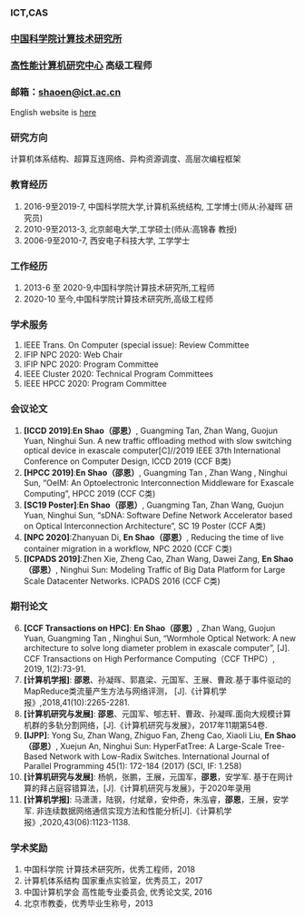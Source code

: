 
### ICT,CAS  
### [中国科学院计算技术研究所](http://www.ict.cas.cn/)  
### [高性能计算机研究中心](http://www.ncic.ac.cn/index.php)  高级工程师

### 邮箱：shaoen@ict.ac.cn 
English website is [here](https://enshao.github.io/eng/)  
### 研究方向
计算机体系结构、超算互连网络、异构资源调度、高层次编程框架
### 教育经历
1.  2016-9至2019-7, 中国科学院大学,计算机系统结构, 工学博士(师从:孙凝晖 研究员)
2.  2010-9至2013-3, 北京邮电大学,工学硕士(师从:高锦春 教授)
3.  2006-9至2010-7, 西安电子科技大学, 工学学士

### 工作经历

1.  2013-6 至 2020-9,中国科学院计算技术研究所,工程师
2.  2020-10 至今,中国科学院计算技术研究所,高级工程师

### 学术服务
1.  IEEE Trans. On Computer (special issue): Review Committee
2.  IFIP NPC 2020: Web Chair
3.  IFIP NPC 2020: Program Committee
4.  IEEE Cluster 2020: Technical Program Committees
5.  IEEE HPCC 2020: Program Committee 


### 会议论文
1.  **[ICCD 2019]**:**En Shao（邵恩）**, Guangming Tan, Zhan Wang, Guojun Yuan, Ninghui Sun. A new traffic offloading method with slow switching optical device in exascale computer[C]//2019 IEEE 37th International Conference on Computer Design, ICCD 2019 (CCF B类)
2.  **[HPCC 2019]**:**En Shao（邵恩）**, Guangming Tan , Zhan Wang , Ninghui Sun, “OeIM: An Optoelectronic Interconnection Middleware for Exascale Computing”, HPCC 2019 (CCF C类)
3.  **[SC19 Poster]**:**En Shao（邵恩）**, Guangming Tan, Zhan Wang, Guojun Yuan, Ninghui Sun, “sDNA: Software Define Network Accelerator based on Optical Interconnection Architecture”, SC 19 Poster (CCF A类)
4.  **[NPC 2020]**:Zhanyuan Di, **En Shao（邵恩）**, Reducing the time of live container migration in a workflow, NPC 2020 (CCF C类)
5.  **[ICPADS 2019]**:Zhen Xie, Zheng Cao, Zhan Wang, Dawei Zang, **En Shao（邵恩）**, Ninghui Sun: Modeling Traffic of Big Data Platform for Large Scale Datacenter Networks. ICPADS 2016 (CCF C类)

### 期刊论文
6.	**[CCF Transactions on HPC]**: **En Shao（邵恩）**, Zhan Wang, Guojun Yuan, Guangming Tan , Ninghui Sun, “Wormhole Optical Network: A new architecture to solve long diameter problem in exascale computer”, [J]. CCF Transactions on High Performance Computing（CCF THPC）, 2019, 1(2):73-91. 
7.	**[计算机学报]**: **邵恩**、孙凝晖、郭嘉梁、元国军、王展、曹政.基于事件驱动的MapReduce类流量产生方法与网络评测， [J].《计算机学报》,2018,41(10):2265-2281.
8.	**[计算机研究与发展]**: **邵恩**、元国军、郇志轩、曹政、孙凝晖.面向大规模计算机群的多轨分割网络，[J].《计算机研究与发展》，2017年11期第54卷.
9.	**[IJPP]**: Yong Su, Zhan Wang, Zhiguo Fan, Zheng Cao, Xiaoli Liu, **En Shao（邵恩）**, Xuejun An, Ninghui Sun: HyperFatTree: A Large-Scale Tree-Based Network with Low-Radix Switches. International Journal of Parallel Programming 45(1): 172-184 (2017) (SCI, IF: 1.258)
10.	**[计算机研究与发展]**: 杨帆，张鹏，王展，元国军，**邵恩**，安学军. 基于在网计算的拜占庭容错算法，[J].《计算机研究与发展》，于2020年录用
11.	**[计算机学报]**: 马潇潇，陆钢，付斌章，安仲奇，朱泓睿，**邵恩**，王展，安学军. 非连续数据网络通信实现方法和性能分析[J].《计算机学报》,2020,43(06):1123-1138.

### 学术奖励
1. 中国科学院 计算技术研究所，优秀工程师，2018
2. 计算机体系结构 国家重点实验室，优秀员工，2017
3. 中国计算机学会 高性能专业委员会, 优秀论文奖, 2016
4. 北京市教委，优秀毕业生称号，2013
